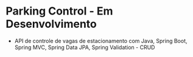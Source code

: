 # Parking Control - Em Desenvolvimento
- API de controle de vagas de estacionamento com Java, Spring Boot, Spring MVC, Spring Data JPA, Spring Validation - CRUD
